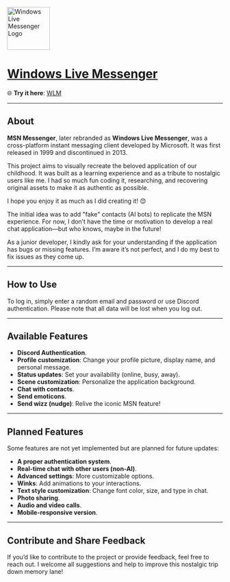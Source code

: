 <img src="https://cdn1.iconfinder.com/data/icons/fs-icons-ubuntu-by-franksouza-/512/wlm_protocol.png" alt="Windows Live Messenger Logo" width="100" height="100">

# [Windows Live Messenger](https://wlm.vercel.app/)

🌐 **Try it here**: [WLM](https://wlm.vercel.app)  

---

## About

**MSN Messenger**, later rebranded as **Windows Live Messenger**, was a cross-platform instant messaging client developed by Microsoft. It was first released in 1999 and discontinued in 2013.  

This project aims to visually recreate the beloved application of our childhood. It was built as a learning experience and as a tribute to nostalgic users like me. I had so much fun coding it, researching, and recovering original assets to make it as authentic as possible.  

I hope you enjoy it as much as I did creating it! 😊  

The initial idea was to add "fake" contacts (AI bots) to replicate the MSN experience. For now, I don’t have the time or motivation to develop a real chat application—but who knows, maybe in the future!  

As a junior developer, I kindly ask for your understanding if the application has bugs or missing features. I’m aware it’s not perfect, and I do my best to fix issues as they come up.  

---

## How to Use  

To log in, simply enter a random email and password or use Discord authentication. Please note that all data will be lost when you log out.  

---

## Available Features  

- **Discord Authentication**.  
- **Profile customization**: Change your profile picture, display name, and personal message.  
- **Status updates**: Set your availability (online, busy, away).  
- **Scene customization**: Personalize the application background.  
- **Chat with contacts**.  
- **Send emoticons**.  
- **Send wizz (nudge)**: Relive the iconic MSN feature!  

---

## Planned Features  

Some features are not yet implemented but are planned for future updates:  

- **A proper authentication system**.  
- **Real-time chat with other users (non-AI)**.  
- **Advanced settings**: More customizable options.  
- **Winks**: Add animations to your interactions.  
- **Text style customization**: Change font color, size, and type in chat.  
- **Photo sharing**.  
- **Audio and video calls**.  
- **Mobile-responsive version**.  

---

## Contribute and Share Feedback  

If you’d like to contribute to the project or provide feedback, feel free to reach out. I welcome all suggestions and help to improve this nostalgic trip down memory lane!  
